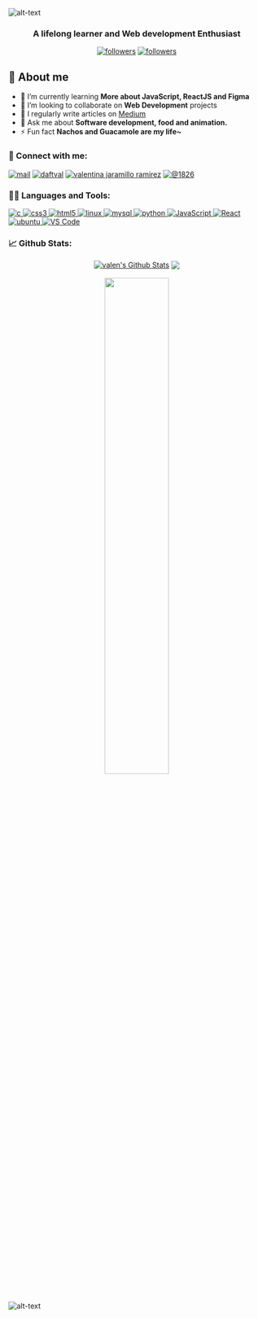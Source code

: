 ![alt-text](https://github.com/valen2510/valen2510/blob/master/Blue%20and%20Pink%20Modern%20Tech%20Banner.gif)
<p align="center"> 
</p>
<h3 align="center">A lifelong learner and Web development Enthusiast</h3>

<p align="center"> 
  <a href="https://twitter.com/daftval"><img alt="followers" title="Follow me on Twitter" src="https://img.shields.io/twitter/follow/daftval?color=55960c&label=Follow&logo=twitter&logoColor=white&style=for-the-badge"/></a>
  <a href="https://github.com/valen2510"><img alt="followers" title="Follow me on Github" src="https://img.shields.io/github/followers/valen2510?color=236ad3&style=for-the-badge&logo=github&label=Follow"/></a>
</p>

## 📖 About me
- 🌱 I’m currently learning **More about JavaScript, ReactJS and Figma**
- 🤝 I’m looking to collaborate on **Web Development** projects
- 📝 I regularly write articles on [Medium](https://1826.medium.com/)
- 💬 Ask me about **Software development, food and animation.**
- ⚡ Fun fact **Nachos and Guacamole are my life~**

### 🙋‍ Connect with me:
<p align="left">
<a href="mailto:valenjaramillo1025@hotmail.com" target="blank"><img align="center" src="https://img.shields.io/badge/Hotmail-informational?style=for-the-badge&logo=Microsoft%20Outlook&logoColor=white&color=0078D4" alt="mail"/></a>
<a href="https://twitter.com/daftval" target="blank"><img align="center" src="https://img.shields.io/badge/Twitter%20-%231DA1F2.svg?&style=for-the-badge&logo=Twitter&logoColor=white" alt="daftval"/></a>
<a href="https://linkedin.com/in/valenjaramillo" target="blank"><img align="center" src="https://img.shields.io/badge/linkedin%20-%230077B5.svg?&style=for-the-badge&logo=linkedin&logoColor=white" alt="valentina jaramillo ramirez"/></a>
<a href="https://medium.com/@1826" target="blank"><img align="center" src="https://img.shields.io/badge/Medium%20-%23000000.svg?&style=for-the-badge&logo=Medium&logoColor=white" alt="@1826"/></a>
</p>

### 👨‍💻 Languages and Tools:
<p align="left"> <a href="https://www.cprogramming.com/" target="_blank"> <img src="https://img.shields.io/badge/c%20-%2300599C.svg?&style=for-the-badge&logo=c&logoColor=white" alt="c"/> </a> <a href="https://www.w3schools.com/css/" target="_blank"> <img src="https://img.shields.io/badge/css3%20-%231572B6.svg?&style=for-the-badge&logo=css3&logoColor=white" alt="css3"/> </a> <a href="https://www.w3.org/html/" target="_blank"> <img src="https://img.shields.io/badge/html5%20-%23E34F26.svg?&style=for-the-badge&logo=html5&logoColor=white" alt="html5"/> </a> <a href="https://www.github.com/" target="_blank"> <img src="https://img.shields.io/badge/github%20-%23121011.svg?&style=for-the-badge&logo=github&logoColor=white" alt="linux"/> </a> <a href="https://www.mysql.com/" target="_blank"> <img src="https://img.shields.io/badge/mysql-%2300f.svg?&style=for-the-badge&logo=mysql&logoColor=white" alt="mysql"/> </a> <a href="https://www.python.org" target="_blank"> <img src="https://img.shields.io/badge/python%20-%2314354C.svg?&style=for-the-badge&logo=python&logoColor=white" alt="python"/> </a> 
<a href="https://developer.mozilla.org/en-US/docs/Web/javascript" target="_blank"> <img src="https://img.shields.io/badge/javscript-%F7DF1E.svg?style=for-the-badge&logo=javascript&logoColor=black&color=F7DF1E" alt="JavaScript"/> </a>
<a href="https://reactjs.org/docs/getting-started.html" target="_blank"> <img src="https://img.shields.io/badge/-React-blue?style=for-the-badge&logo=react" alt="React"/> </a>
<a href="https://www.ubuntu.com/" target="_blank"> <img src="https://img.shields.io/badge/Ubuntu-E95420?style=for-the-badge&logo=ubuntu&logoColor=white" alt="ubuntu"/> </a>
<a href="https://code.visualstudio.com/" target="_blank"> <img src="https://img.shields.io/badge/VS%20Code-007ACC.svg?&style=for-the-badge&logo=visual-studio-code&logoColor=white" alt="VS Code"/> </a>
</p>

### 📈 Github Stats:
<p align="center">
<a href="https://github.com/valen2510">
<img align="center" alt="valen's Github Stats" src="https://github-readme-stats.vercel.app/api?username=valen2510&show_icons=true&hide_border=false&count_private=true&include_all_commits=true&theme=dracula" /></a>
<a href="https://github.com/valen2510">
  <img align="center" src="https://github-readme-stats.anuraghazra1.vercel.app/api/top-langs/?username=valen2510&layout=compact&langs_count=8&theme=dracula" />
</a>
<br/>
<br/>
<a href="https://github.com/valen2510">
<img width="50%" src="https://github-readme-streak-stats.herokuapp.com/?user=valen2510&show_icons=true&locale=en&layout=compact&theme=dracula&line_height=0" />
</a>
</p>
<br/>
<br/>

![alt-text](https://github.com/valen2510/valen2510/blob/master/footer%20tech.gif)
